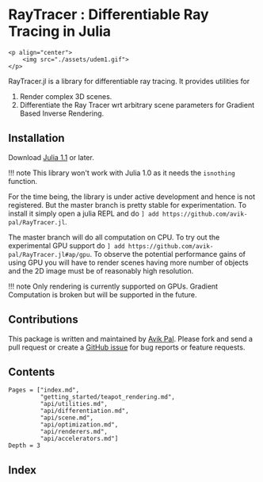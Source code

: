 # RayTracer : Differentiable Ray Tracing in Julia

```@raw html
<p align="center">
    <img src="./assets/udem1.gif">
</p>
```

RayTracer.jl is a library for differentiable ray tracing. It provides utilities for

1. Render complex 3D scenes.
2. Differentiate the Ray Tracer wrt arbitrary scene parameters for Gradient Based
   Inverse Rendering.
                                                                      
## Installation

Download [Julia 1.1](https://julialang.org/) or later. 

!!! note
    This library won't work with Julia 1.0 as it needs the `isnothing` function.

For the time being, the library is under active development and hence is not registered. But the
master branch is pretty stable for experimentation. To install it simply open a julia REPL and 
do `] add https://github.com/avik-pal/RayTracer.jl`.

The master branch will do all computation on CPU. To try out the experimental GPU support do
`] add https://github.com/avik-pal/RayTracer.jl#ap/gpu`. To observe the potential performance
gains of using GPU you will have to render scenes having more number of objects and the 2D
image must be of reasonably high resolution.

!!! note
    Only rendering is currently supported on GPUs. Gradient Computation is broken but
    will be supported in the future.

## Contributions

This package is written and maintained by [Avik Pal](https://avik-pal.github.io). Please fork and
send a pull request or create a [GitHub issue](https://github.com/avik-pal/RayTracer.jl/issues) for
bug reports or feature requests.

## Contents

```@contents
Pages = ["index.md",
         "getting_started/teapot_rendering.md",
         "api/utilities.md",
         "api/differentiation.md",
         "api/scene.md",
         "api/optimization.md",
         "api/renderers.md",
         "api/accelerators.md"]
Depth = 3
```

## Index

```@index
```
